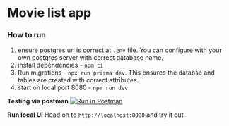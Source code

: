 # Movie list app

### How to run
1. ensure postgres url is correct at `.env` file. You can configure with your own postgres server with correct database name.
2. install dependencies - `npm ci`
3. Run migrations - `npx run prisma dev`. This ensures the databse and tables are created with correct attributes.
3. start on local port 8080 - `npm run dev`

**Testing via postman**
[![Run in Postman](https://run.pstmn.io/button.svg)](https://app.getpostman.com/run-collection/2189281-822dbade-a6a3-41fe-b04f-55180f19a292?action=collection%2Ffork&source=rip_markdown&collection-url=entityId%3D2189281-822dbade-a6a3-41fe-b04f-55180f19a292%26entityType%3Dcollection%26workspaceId%3D0f941ae8-bd83-4cbe-9e00-4df5d37b272f)

**Run local UI**
Head on to `http://localhost:8080` and try it out.